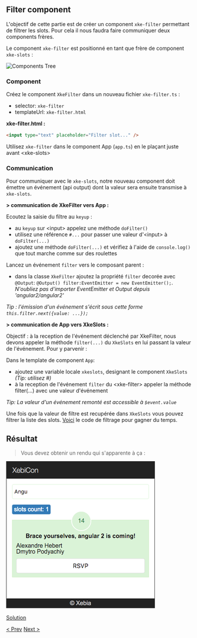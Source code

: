 ## Filter component

L'objectif de cette partie est de créer un component `xke-filter` permettant de filtrer les slots. 
Pour cela il nous faudra faire communiquer deux components frères.

Le component `xke-filter` est positionné en tant que frère de component `xke-slots` :

![Components Tree](img/components-tree-filter.png)


### Component

Créez le component `XkeFilter` dans un nouveau fichier `xke-filter.ts` :
- selector: `xke-filter`
- templateUrl: `xke-filter.html`
  
**xke-filter.html :**

```html
<input type="text" placeholder="Filter slot..." />
```

Utilisez `xke-filter` dans le component App (`app.ts`) en le plaçant juste avant &lt;xke-slots&gt;


### Communication

Pour communiquer avec le `xke-slots`, notre nouveau component doit émettre un événement (api output) 
dont la valeur sera ensuite transmise à `xke-slots`.

**> communication de XkeFilter vers App :**

Ecoutez la saisie du filtre au `keyup` :
- au `keyup` sur &lt;input&gt; appelez une méthode `doFilter()`
- utilisez une référence `#...` pour passer une valeur d'&lt;input&gt; à `doFilter(...)`
- ajoutez une méthode `doFilter(...)` et vérifiez à l'aide de `console.log()` que tout marche comme sur des roulettes

Lancez un événement `filter` vers le composant parent :
- dans la classe `XkeFilter` ajoutez la propriété `filter` decorée avec `@Output`: `@Output() filter:EventEmitter = new EventEmitter();`. _N'oubliez pas d'importer EventEmitter et Output depuis 'angular2/angular2'_

_Tip : l'émission d'un événement s'écrit sous cette forme `this.filter.next({value: ...});`_

**> communication de App vers XkeSlots :**

Objectif : à la reception de l'événement déclenché par XkeFilter, nous devons appeler la méthode `filter(...)` du `XkeSlots` en lui passant la valeur de l'événement. Pour y parvenir :

Dans le template de component `App`:
- ajoutez une variable locale `xkeslots`, designant le component `XkeSlots` _(Tip: utilisez #)_  
- à la reception de l'événement `filter` du &lt;xke-filter&gt; appeler la méthode filter(...) avec une valeur d'événement  

_Tip: La valeur d'un événement remonté est accessible à `$event.value`_

Une fois que la valeur de filtre est recupérée dans `XkeSlots` vous pouvez filtrer la liste des slots.
[Voici](5-filter-component-filter-function.md) le code de filtrage pour gagner du temps.


## Résultat

> Vous devez obtenir un rendu qui s'apparente à ça :

![filter component resultat](img/filter-component-resultat.png)

  
[Solution](5-filter-component-solution.md)

[< Prev](4-slot-component.md) [Next >](6-fetch-data.md)
